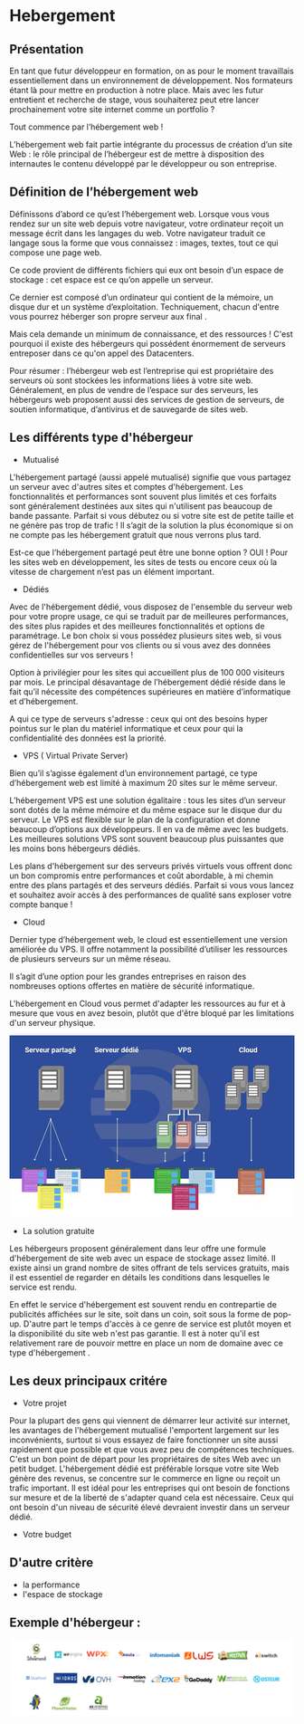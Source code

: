 # Hebergement

## Présentation

En tant que futur développeur en formation, on as pour le moment travaillais essentiellement dans un environnement de développement.
Nos formateurs étant là pour mettre en production à notre place.
Mais avec les futur entretient et recherche de stage, vous souhaiterez peut etre lancer prochainement votre site internet comme un portfolio ? 
 
Tout commence par l’hébergement web !

L’hébergement web fait partie intégrante du processus de création d’un site Web : le rôle principal de l’hébergeur est de mettre à disposition des internautes le contenu développé par le développeur ou son entreprise.

## Définition de l’hébergement web

Définissons d’abord ce qu’est l’hébergement web. Lorsque vous vous rendez sur un site web depuis votre navigateur, votre ordinateur reçoit un message écrit dans les langages du web. Votre navigateur traduit ce langage sous la forme que vous connaissez : images, textes, tout ce qui compose une page web.

Ce code provient de différents fichiers qui eux ont besoin d’un espace de stockage : cet espace est ce qu’on appelle un serveur. 

Ce dernier est composé d’un ordinateur qui contient de la mémoire, un disque dur et un système d’exploitation.
Techniquement, chacun d'entre vous pourrez héberger son propre serveur aux final .

Mais cela demande un minimum de connaissance, et des ressources ! C'est pourquoi il existe des hébergeurs qui possédent énormement de serveurs entreposer dans ce qu'on appel des Datacenters.

Pour résumer : l’hébergeur web est l’entreprise qui est propriétaire des serveurs où sont stockées les informations liées à votre site web. Généralement, en plus de vendre de l’espace sur des serveurs, 
les hébergeurs web proposent aussi des services de gestion de serveurs, de soutien informatique, d’antivirus et de sauvegarde de sites web.

## Les différents type d'hébergeur

* Mutualisé

L'hébergement partagé (aussi appelé mutualisé) signifie que vous partagez un serveur avec d'autres sites et comptes d'hébergement. 
Les fonctionnalités et performances sont souvent plus limités et ces forfaits sont généralement destinées aux sites qui n'utilisent pas beaucoup de bande passante. 
Parfait si vous débutez ou si votre site est de petite taille et ne génère pas trop de trafic !
Il s’agit de la solution la plus économique si on ne compte pas les hébergement gratuit que nous verrons plus tard.


Est-ce que l’hébergement partagé peut être une bonne option ? OUI ! Pour les sites web en développement, les sites de tests ou encore ceux où la vitesse de chargement n’est pas un élément important.

* Dédiés

Avec de l'hébergement dédié, vous disposez de l'ensemble du serveur web pour votre propre usage, ce qui se traduit par de meilleures performances, des sites plus rapides et des meilleures fonctionnalités et options de paramétrage. 
Le bon choix si vous possédez plusieurs sites web, si vous gérez de l'hébergement pour vos clients ou si vous avez des données confidentielles sur vos serveurs !

Option à privilégier pour les sites qui accueillent plus de 100 000 visiteurs par mois.
Le principal désavantage de l’hébergement dédié réside dans le fait qu’il nécessite des compétences supérieures en matière d’informatique et d’hébergement.

A qui ce type de serveurs s'adresse : ceux qui ont des besoins hyper pointus sur le plan du matériel informatique et ceux pour qui la confidentialité des données est la priorité.

* VPS ( Virtual Private Server)

Bien qu’il s’agisse également d’un environnement partagé, ce type d’hébergement web est limité à maximum 20 sites sur le même serveur.

L’hébergement VPS est une solution égalitaire : tous les sites d’un serveur sont dotés de la même mémoire et du même espace sur le disque dur du serveur.
Le VPS est flexible sur le plan de la configuration et donne beaucoup d’options aux développeurs. Il en va de même avec les budgets.
Les meilleures solutions VPS sont souvent beaucoup plus puissantes que les moins bons hébergeurs dédiés.

Les plans d'hébergement sur des serveurs privés virtuels vous offrent donc un bon compromis entre performances et coût abordable, à mi chemin entre des plans partagés et des serveurs dédiés. 
Parfait si vous vous lancez et souhaitez avoir accès à des performances de qualité sans exploser votre compte banque !

* Cloud

Dernier type d’hébergement web, le cloud est essentiellement une version améliorée du VPS. 
Il offre notamment la possibilité d’utiliser les ressources de plusieurs serveurs sur un même réseau.

Il s’agit d’une option pour les grandes entreprises en raison des nombreuses options offertes en matière de sécurité informatique. 

L'hébergement en Cloud vous permet d'adapter les ressources au fur et à mesure que vous en avez besoin, plutôt que d'être bloqué par les limitations d'un serveur physique.


![alt](type.jpg)

* La solution gratuite

Les hébergeurs proposent généralement dans leur offre une formule d'hébergement de site web avec un espace de stockage assez limité. 
Il existe ainsi un grand nombre de sites offrant de tels services gratuits, mais il est essentiel de regarder en détails les conditions dans lesquelles le service est rendu.

En effet le service d'hébergement est souvent rendu en contrepartie de publicités affichées sur le site, soit dans un coin, soit sous la forme de pop-up. 
D'autre part le temps d'accès à ce genre de service est plutôt moyen et la disponibilité du site web n'est pas garantie. 
Il est à noter qu'il est relativement rare de pouvoir mettre en place un nom de domaine avec ce type d'hébergement .

## Les deux principaux critére

* Votre projet

Pour la plupart des gens qui viennent de démarrer leur activité sur internet, les avantages de l'hébergement mutualisé l'emportent largement sur les inconvénients, surtout si vous essayez de faire fonctionner un site aussi rapidement que possible et que vous avez peu de compétences techniques. C'est un bon point de départ pour les  propriétaires de sites Web avec un petit budget.
L'hébergement dédié est préférable lorsque votre site Web génère des revenus, se concentre sur le commerce en ligne ou reçoit un trafic important. Il est idéal pour les entreprises qui ont besoin de fonctions sur mesure et de la liberté de s'adapter quand cela est nécessaire. Ceux qui ont besoin d'un niveau de sécurité élevé devraient investir dans un serveur dédié.

* Votre budget

## D'autre critère

* la performance
* l'espace de stockage

## Exemple d'hébergeur :

![alt](exemple.PNG)

